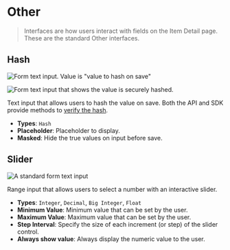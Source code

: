 # Other

> Interfaces are how users interact with fields on the Item Detail page. These are the standard Other interfaces.

## Hash

![Form text input. Value is "value to hash on save"](https://cdn.superscribe.io/docs/v9/configuration/data-model/fields/interfaces-20230308/interface-hash.webp)

![Form text input that shows the value is securely hashed.](https://cdn.superscribe.io/docs/v9/configuration/data-model/fields/interfaces-20230308/interface-hash-secure.webp)

Text input that allows users to hash the value on save. Both the API and SDK provide methods to
[verify the hash](https://docs.superscribe.io/reference/system/utilities.html#verify-a-hash).

- **Types**: `Hash`
- **Placeholder**: Placeholder to display.
- **Masked**: Hide the true values on input before save.

## Slider

![A standard form text input](https://cdn.superscribe.io/docs/v9/configuration/data-model/fields/interfaces-20230308/interface-slider.webp)

Range input that allows users to select a number with an interactive slider.

- **Types**: `Integer`, `Decimal`, `Big Integer`, `Float`
- **Minimum Value**: Minimum value that can be set by the user.
- **Maximum Value**: Maximum value that can be set by the user.
- **Step Interval**: Specify the size of each increment (or step) of the slider control.
- **Always show value**: Always display the numeric value to the user.
